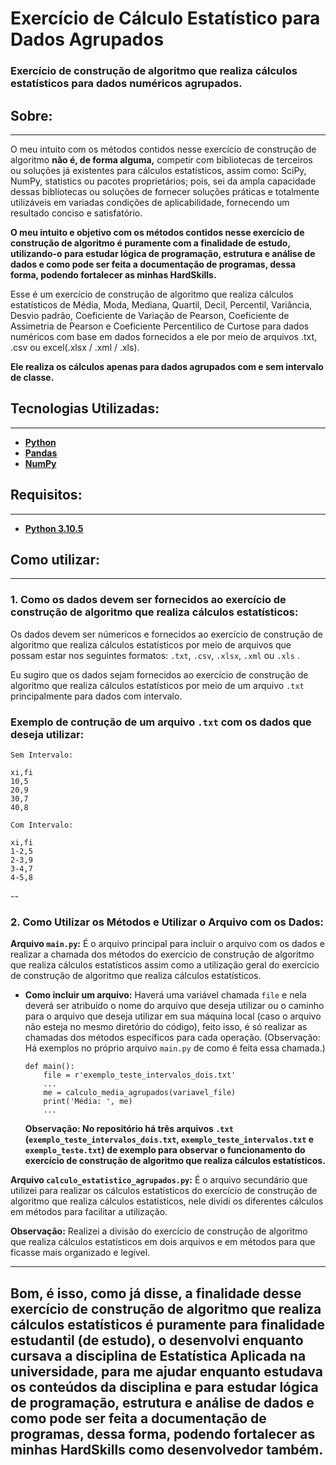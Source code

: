 # **Exercício de Cálculo Estatístico para Dados Agrupados**

### Exercício de construção de algoritmo que realiza cálculos estatísticos para dados numéricos agrupados.


## **Sobre:**
---
O meu intuito com os métodos contidos nesse exercício de construção de algoritmo **não é, de forma alguma,** competir com bibliotecas de terceiros ou soluções já existentes para cálculos estatísticos, assim como: SciPy, NumPy, statistics ou pacotes proprietários; pois, sei da ampla capacidade dessas bibliotecas ou soluções de fornecer soluções práticas e totalmente utilizáveis em variadas condições de aplicabilidade, fornecendo um resultado conciso e satisfatório.

**O meu intuito e objetivo com os métodos contidos nesse exercício de construção de algoritmo é puramente com a finalidade de estudo, utilizando-o para estudar lógica de programação, estrutura e análise de dados e como pode ser feita a documentação de programas, dessa forma, podendo fortalecer as minhas HardSkills.**

Esse é um exercício de construção de algoritmo que realiza cálculos estatísticos de Média, Moda, Mediana, Quartil, Decil, Percentil, Variância, Desvio padrão, Coeficiente de Variação de Pearson, Coeficiente de Assimetria de Pearson e Coeficiente Percentilico de Curtose para dados numéricos com base em dados fornecidos a ele por meio de arquivos .txt, .csv ou excel(.xlsx / .xml / .xls).

**Ele realiza os cálculos apenas para dados agrupados com e sem intervalo de classe.**

## **Tecnologias Utilizadas:**
---
- [**Python**](https://www.python.org/) 
- [**Pandas**](https://pandas.pydata.org/)
- [**NumPy**](https://numpy.org/)

## **Requisitos:**
---
 - [**Python 3.10.5**](https://www.python.org/downloads/)

## **Como utilizar:**
---
### **1. Como os dados devem ser fornecidos ao exercício de construção de algoritmo que realiza cálculos estatísticos:**

Os dados devem ser númericos e fornecidos ao exercício de construção de algoritmo que realiza cálculos estatísticos por meio de arquivos que possam estar nos seguintes formatos: `.txt`, `.csv`, `.xlsx`, `.xml` ou `.xls` .

Eu sugiro que os dados sejam fornecidos ao exercício de construção de algoritmo que realiza cálculos estatísticos por meio de um arquivo `.txt` principalmente para dados com intervalo.

### **Exemplo de contrução de um arquivo `.txt` com os dados que deseja utilizar:**
`Sem Intervalo:`
````
xi,fi
10,5
20,9
30,7
40,8
````
`Com Intervalo:`
````
xi,fi
1-2,5
2-3,9
3-4,7
4-5,8
````
--

### **2. Como Utilizar os Métodos e Utilizar o Arquivo com os Dados:**

**Arquivo `main.py`:** É o arquivo principal para incluir o arquivo com os dados e realizar a chamada dos métodos do exercício de construção de algoritmo que realiza cálculos estatísticos assim como a utilização geral do exercício de construção de algoritmo que realiza cálculos estatísticos.

- **Como incluir um arquivo:** Haverá uma variável chamada `file` e nela deverá ser atribuído o nome do arquivo que deseja utilizar ou o caminho para o arquivo que deseja utilizar em sua máquina local (caso o arquivo não esteja no mesmo diretório do código), feito isso, é só realizar as chamadas dos métodos específicos para cada operação. (Observação: Há exemplos no próprio arquivo `main.py` de como é feita essa chamada.)

    ````
    def main():
        file = r'exemplo_teste_intervalos_dois.txt'
        ...
        me = calculo_media_agrupados(variavel_file)
        print('Média: ', me)
        ...
    ```` 
    **Observação: No repositório há três arquivos `.txt` (`exemplo_teste_intervalos_dois.txt`, `exemplo_teste_intervalos.txt` e `exemplo_teste.txt`) de exemplo para observar o funcionamento do exercício de construção de algoritmo que realiza cálculos estatísticos.**

**Arquivo `calculo_estatistico_agrupados.py`:** É o arquivo secundário que utilizei para realizar os cálculos estatísticos do exercício de construção de algoritmo que realiza cálculos estatísticos, nele dividi os diferentes cálculos em métodos para facilitar a utilização. 

**Observação:** Realizei a divisão do exercício de construção de algoritmo que realiza cálculos estatísticos em dois arquivos e em métodos para que ficasse mais organizado e legível.

---
## Bom, é isso, como já disse, a finalidade desse exercício de construção de algoritmo que realiza cálculos estatísticos é puramente para finalidade estudantil (de estudo), o desenvolvi enquanto cursava a disciplina de Estatística Aplicada na universidade, para me ajudar enquanto estudava os conteúdos da disciplina e para estudar lógica de programação, estrutura e análise de dados e como pode ser feita a documentação de programas, dessa forma, podendo fortalecer as minhas HardSkills como desenvolvedor também.



